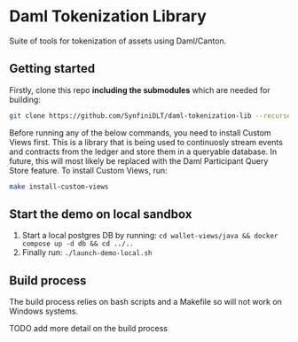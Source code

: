 # Daml Tokenization Library

Suite of tools for tokenization of assets using Daml/Canton.

## Getting started

Firstly, clone this repo **including the submodules** which are needed for building:

```bash
git clone https://github.com/SynfiniDLT/daml-tokenization-lib --recurse-submodules
```

Before running any of the below commands, you need to install Custom Views first. This is a library that is being used
to continuosly stream events and contracts from the ledger and store them in a queryable database. In future, this will
most likely be replaced with the Daml Participant Query Store feature. To install Custom Views, run:

```bash
make install-custom-views
```

## Start the demo on local sandbox

1. Start a local postgres DB by running: `cd wallet-views/java && docker compose up -d db && cd ../..`
1. Finally run: `./launch-demo-local.sh`

## Build process

The build process relies on bash scripts and a Makefile so will not work on Windows systems.

TODO add more detail on the build process